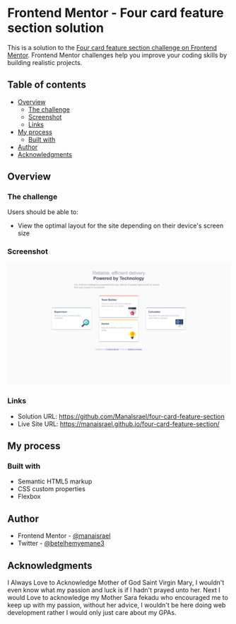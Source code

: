 # Frontend Mentor - Four card feature section solution

This is a solution to the [Four card feature section challenge on Frontend Mentor](https://www.frontendmentor.io/challenges/four-card-feature-section-weK1eFYK). Frontend Mentor challenges help you improve your coding skills by building realistic projects. 

## Table of contents

- [Overview](#overview)
  - [The challenge](#the-challenge)
  - [Screenshot](#screenshot)
  - [Links](#links)
- [My process](#my-process)
  - [Built with](#built-with)
- [Author](#author)
- [Acknowledgments](#acknowledgments)

## Overview

### The challenge

Users should be able to:

- View the optimal layout for the site depending on their device's screen size

### Screenshot

![](screenshot.png)

### Links

- Solution URL: https://github.com/ManaIsrael/four-card-feature-section
- Live Site URL: https://manaisrael.github.io/four-card-feature-section/

## My process

### Built with

- Semantic HTML5 markup
- CSS custom properties
- Flexbox

## Author

- Frontend Mentor - [@manaisrael](https://www.frontendmentor.io/profile/manaisrael)
- Twitter - [@betelhemyemane3](https://www.twitter.com/betelhemyemane3)

## Acknowledgments

I Always Love to Acknowledge Mother of God Saint Virgin Mary, I wouldn't even know what my passion and luck is if I hadn't prayed unto her. Next I would Love to acknowledge my Mother Sara fekadu who encouraged me to keep up with my passion, without her advice, I wouldn't be here doing web development rather I would only just care about my GPAs.
